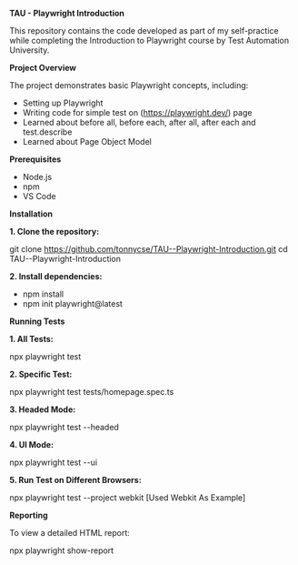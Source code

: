 **TAU - Playwright Introduction**

This repository contains the code developed as part of my self-practice while completing the Introduction to Playwright course by Test Automation University.

**Project Overview**

The project demonstrates basic Playwright concepts, including:

- Setting up Playwright
- Writing code for simple test on (https://playwright.dev/) page
- Learned about before all, before each, after all, after each and test.describe
- Learned about Page Object Model
  
**Prerequisites**

- Node.js
- npm
- VS Code
  
**Installation**

**1. Clone the repository:**

git clone https://github.com/tonnycse/TAU--Playwright-Introduction.git cd TAU--Playwright-Introduction

**2. Install dependencies:**

- npm install
- npm init playwright@latest

**Running Tests**

**1. All Tests:**

npx playwright test

**2. Specific Test:**

npx playwright test tests/homepage.spec.ts

**3. Headed Mode:**

npx playwright test --headed

**4. UI Mode:**

npx playwright test --ui

**5. Run Test on Different Browsers:**

npx playwright test --project webkit [Used Webkit As Example]

**Reporting**

To view a detailed HTML report:

npx playwright show-report
